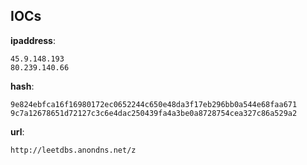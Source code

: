 
## IOCs

__ipaddress__:

```text
45.9.148.193
80.239.140.66
```
__hash__:

```text
9e824ebfca16f16980172ec0652244c650e48da3f17eb296bb0a544e68faa671
9c7a12678651d72127c3c6e4dac250439fa4a3be0a8728754cea327c86a529a2
```
__url__:

```text
http://leetdbs.anondns.net/z
```